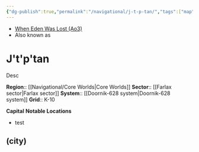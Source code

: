 ```yaml
---
{"dg-publish":true,"permalink":"/navigational/j-t-p-tan/","tags":["map","planet","unfinished"]}
---
```


- [When Eden Was Lost (Ao3)](https://archiveofourown.org/works/19334440/chapters/45992584)
- Also known as 
# J't'p'tan

Desc

**Region**::  [[Navigational/Core Worlds\|Core Worlds]]
**Sector**::  [[Farlax sector\|Farlax sector]]
**System**::  [[Doornik-628 system\|Doornik-628 system]]
**Grid**::  K-10

**Capital**
**Notable Locations**
- test

## (city)